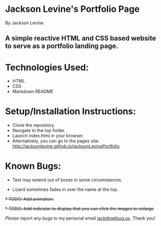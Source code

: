 # Jackson Levine's Portfolio Page
By Jackson Levine
## A simple reactive HTML and CSS based website to serve as a portfolio landing page. 
# Technologies Used:
* HTML
* CSS
* Markdown README
# Setup/Installation Instructions:
* Clone the repository.
* Navigate to the top folder.
* Launch index.html in your browser.
* Alternatively, you can go to the pages site: http://jacksonlevine.github.io/jacksonLevinePortfolio
# Known Bugs:
* Text may extend out of boxes in some circumstances.

* Lizard sometimes fades in over the name at the top.

~~* TODO: Add animation.~~

~~* TODO: Add indicator to display that you can click the images to enlarge~~

_Please_ report any bugs to my personal email jack@netbug.us. Thank you!